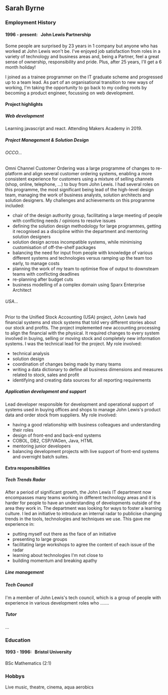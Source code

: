 ## Sarah Byrne

### Employment History
#### 1996 - present: &nbsp; John Lewis Partnership
Some people are surprised by 23 years in 1 company but anyone who has worked at John Lewis won't be.  I've enjoyed job satisfaction from roles in a variety of technology and business areas and, being a Partner, feel a great sense of ownership, responsibility and pride.  Plus, after 25 years, I'll get a 6 month holiday!

I joined as a trainee programmer on the IT graduate scheme and progressed up to a team lead.  As part of an organisational transition to new ways of working, I'm taking the opportunity to go back to my coding roots by becoming a product engineer, focussing on web development.

#### Project highlights
##### Web development
Learning javascript and react.   Attending Makers Academy in 2019.

##### Project Management & Solution Design
###### OCCO...
Omni Channel Customer Ordering was a large programme of changes to re-platform and align several customer ordering systems, enabling a more consistent experience for customers using a mixture of selling channels (shop, online, telephone, ...) to buy from John Lewis.  I had several roles on this programme, the most significant being lead of the high-level design team, managing the work of business analysts, solution architects and solution designers.   My challenges and achievements on this programme included:
* chair of the design authority group, facilitating a large meeting of people with conflicting needs / opinions to resolve issues
* defining the solution design methodology for large programmes, getting it recognised as a discipline within the department and mentoring solution designers
* solution design across incompatible systems, while minimising customisation of off-the-shelf packages
* balancing the need for input from people with knowledge of various different systems and technologies versus ramping up the team too early, to manage costs
* planning the work of my team to optimise flow of output to downsteam teams with conflicting deadlines
* re-planning after budget cuts
* business modelling of a complex domain using Sparx Enterprise Architect

###### USA...
Prior to the Unified Stock Accounting (USA) project, John Lewis had financial systems and stock systems that told very different stories about our stock and profits.   The project implemented new accounting processing to align the financial with the physical.  It required changes to every system involved in buying, selling or moving stock and completely new information systems.  I was the technical lead for the project.  My role involved:
* technical analysis
* solution design 
* coordination of changes being made by many teams 
* writing a data dictionary to define all business dimensions and measures related to stock, sales and profit
* identifying and creating data sources for all reporting requirements

##### Application development and support
Lead developer responsible for development and operational support of systems used in buying offices and shops to manage John Lewis's product data and order stock from suppliers.   My role involved:
* having a good relationship with business colleagues and understanding their roles
* design of front-end and back-end systems 
* COBOL, DB2, CSP/VAGen, Java, HTML
* mentoring junior developers
* balancing development projects with live support of front-end systems and overnight batch suites.


#### Extra responsibilities

##### Tech Trends Radar
After a period of significant growth, the John Lewis IT department now encompasses many teams working in different technology areas and it is harder for people to have an understanding of developments outside of the area they work in.  The department was looking for ways to foster a learning culture.  I led an initiative to introduce an internal radar to publicise changing trends in the tools, technologies and techniques we use.  This gave me experience in:
* putting myself out there as the face of an initiative
* presenting to large groups
* facilitating large workshops to agree the content of each issue of the radar
* learning about technologies I'm not close to
* building momentum and breaking apathy

##### Line management

##### Tech Council
I'm a member of John Lewis's tech council, which is a group of people with experience in various development roles who .......

##### Tutor
...

### Education
#### 1993 - 1996: &nbsp; Bristol University
BSc Mathematics (2:1)

### Hobbys
Live music, theatre, cinema, aqua aerobics
